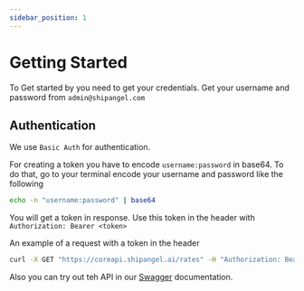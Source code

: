 ```yaml
---
sidebar_position: 1
---
```


# Getting Started

To Get started by you need to get your credentials.
Get your username and password from `admin@shipangel.com`

## Authentication

We use `Basic Auth` for authentication.

For creating a token you have to encode `username:password` in base64. To do that, go to your terminal encode your username and password like the following

```bash
echo -n "username:password" | base64
```

You will get a token in response. Use this token in the header with `Authorization: Bearer <token>`

An example of a request with a token in the header

```bash
curl -X GET "https://coreapi.shipangel.ai/rates" -H "Authorization: Bearer <token>"
```

Also you can try out teh API in our [Swagger](https://coreapi.shipangel.ai/swagger-ui/) documentation.
